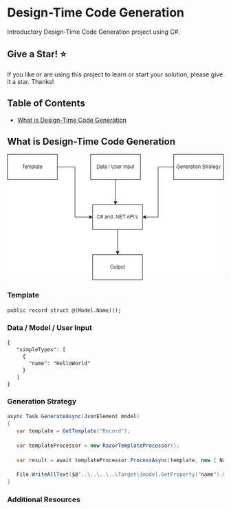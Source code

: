 # Design-Time Code Generation
Introductory Design-Time Code Generation project using C#. 

## Give a Star! :star:

If you like or are using this project to learn or start your solution, please give it a star. Thanks!

## Table of Contents
- [What is Design-Time Code Generation](#whatisit)

  

## What is Design-Time Code Generation

 <img src="images/code-generation-1.jpg" />


 ### Template

 ```text
 public record struct @(Model.Name)();
 ```

 ### Data / Model / User Input
 ```data
 {
    "simpleTypes": [
      {
        "name": "HelloWorld"
      }
    ]
}
 ```

 ### Generation Strategy
 ```csharp
 async Task GenerateAsync(JsonElement model)
{
    var template = GetTemplate("Record");

    var templateProcessor = new RazorTemplateProcessor();

    var result = await templateProcessor.ProcessAsync(template, new { Name = model.GetProperty("name").GetString() });

    File.WriteAllText($@"..\..\..\..\Target\{model.GetProperty("name").GetString()}.g.cs", result);
}
 ```

### Additional Resources
